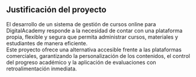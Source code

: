 ## Justificación del proyecto
El desarrollo de un sistema de gestión de cursos online para DigitalAcademy responde a la necesidad de contar con una plataforma propia, flexible y segura que permita administrar cursos, materiales y estudiantes de manera eficiente.  
Este proyecto ofrece una alternativa accesible frente a las plataformas comerciales, garantizando la personalización de los contenidos, el control del progreso académico y la aplicación de evaluaciones con retroalimentación inmediata.
